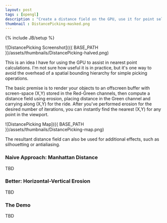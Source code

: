 ```yaml
---
layout: post
tags : [opengl]
description : "Create a distance field on the GPU, use it for point selection."
thumbnail : DistancePicking-masked.png
---
```

{% include JB/setup %}

![DistancePicking Screenshot]({{ BASE_PATH }}/assets/thumbnails/DistancePicking-halved.png)

This is an idea I have for using the GPU to assist in nearest point calculations.  I'm not sure how useful it is in practice, but it's one way to avoid the overhead of a spatial bounding hierarchy for simple picking operations.

The basic premise is to render your objects to an offscreen buffer with screen-space (X,Y) stored in the Red-Green channels, then compute a distance field using erosion, placing distance in the Green channel and carrying along (X,Y) for the ride.  After you've performed erosion for the desired number of iterations, you can instantly find the nearest (X,Y) for any point in the viewport.

![DistancePicking Map]({{ BASE_PATH }}/assets/thumbnails/DistancePicking-map.png)

The resultant distance field can also be used for additional effects, such as silhouetting or antialiasing.

### Naive Approach: Manhattan Distance

TBD

### Better: Horizontal-Vertical Erosion

TBD

### The Demo

TBD
